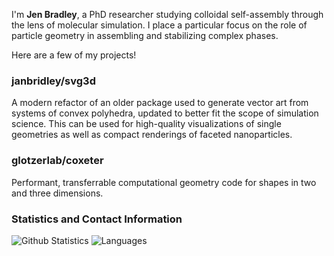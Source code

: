 I'm **Jen Bradley**, a PhD researcher studying colloidal self-assembly through the lens of molecular simulation. I place a particular focus on the role of particle geometry in assembling and stabilizing complex phases.

Here are a few of my projects!

### janbridley/svg3d

A modern refactor of an older package used to generate vector art from systems of convex polyhedra, updated to better fit the scope of simulation science. This can be used for high-quality visualizations of single geometries as well as compact renderings of faceted nanoparticles.

<!--- TODO: Twisted pentagonal prisms building into icosahedron: 5akis pentagonal antiprism --->

<!--- TODO: simulation frame - should be high density (near perfect) - maybe quasicrystal, use shading for sure. --->

### glotzerlab/coxeter

Performant, transferrable computational geometry code for shapes in two and three dimensions.

<!--- TODO: point in polyhedron around the outside, plus some visualization of common properties: equation for volume computation, inertia tensor? --->


<!--- TODO: smaller side projects: one goofy "for the love of it" project and maybe one simulation one? Could be something else as well --->





### Statistics and Contact Information

<!-- <p float="left"> -->
  <!-- <img src=https://github-profile-summary-cards.vercel.app/api/cards/stats?username=janbridley&theme=github alt="Statistics" width="30%" /> -->
  <!-- <img src=https://github-profile-summary-cards.vercel.app/api/cards/most-commit-language?username=janbridley&theme=github alt="Languages" width="30%" /> -->
<!-- </p> -->


![Github Statistics](https://github-profile-summary-cards.vercel.app/api/cards/stats?username=janbridley&theme=github#gh-light-mode-only) ![Languages](https://github-profile-summary-cards.vercel.app/api/cards/most-commit-language?username=janbridley&theme=github#gh-light-mode-only)
